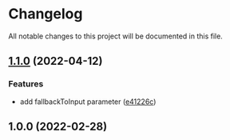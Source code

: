 # Changelog

All notable changes to this project will be documented in this file.

## [1.1.0](https://github.com/RealShadowNova/property-helpers/compare/v1.0.1...v1.1.0) (2022-04-12)

### Features

- add fallbackToInput parameter ([e41226c](https://github.com/RealShadowNova/property-helpers/commit/e41226cadfdfa74615238f8da88f2558b911c934))

## 1.0.0 (2022-02-28)
